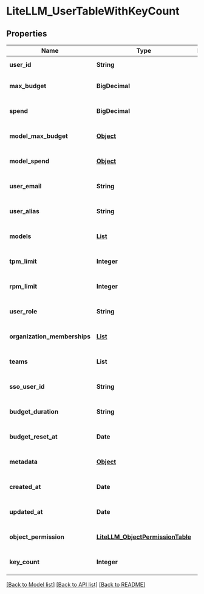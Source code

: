 # LiteLLM_UserTableWithKeyCount
## Properties

| Name | Type | Description | Notes |
|------------ | ------------- | ------------- | -------------|
| **user\_id** | **String** |  | [default to null] |
| **max\_budget** | **BigDecimal** |  | [optional] [default to null] |
| **spend** | **BigDecimal** |  | [optional] [default to 0.0] |
| **model\_max\_budget** | [**Object**](.md) |  | [optional] [default to null] |
| **model\_spend** | [**Object**](.md) |  | [optional] [default to null] |
| **user\_email** | **String** |  | [optional] [default to null] |
| **user\_alias** | **String** |  | [optional] [default to null] |
| **models** | [**List**](AnyType.md) |  | [optional] [default to []] |
| **tpm\_limit** | **Integer** |  | [optional] [default to null] |
| **rpm\_limit** | **Integer** |  | [optional] [default to null] |
| **user\_role** | **String** |  | [optional] [default to null] |
| **organization\_memberships** | [**List**](LiteLLM_OrganizationMembershipTable.md) |  | [optional] [default to null] |
| **teams** | **List** |  | [optional] [default to []] |
| **sso\_user\_id** | **String** |  | [optional] [default to null] |
| **budget\_duration** | **String** |  | [optional] [default to null] |
| **budget\_reset\_at** | **Date** |  | [optional] [default to null] |
| **metadata** | [**Object**](.md) |  | [optional] [default to null] |
| **created\_at** | **Date** |  | [optional] [default to null] |
| **updated\_at** | **Date** |  | [optional] [default to null] |
| **object\_permission** | [**LiteLLM_ObjectPermissionTable**](LiteLLM_ObjectPermissionTable.md) |  | [optional] [default to null] |
| **key\_count** | **Integer** |  | [optional] [default to 0] |

[[Back to Model list]](../README.md#documentation-for-models) [[Back to API list]](../README.md#documentation-for-api-endpoints) [[Back to README]](../README.md)

